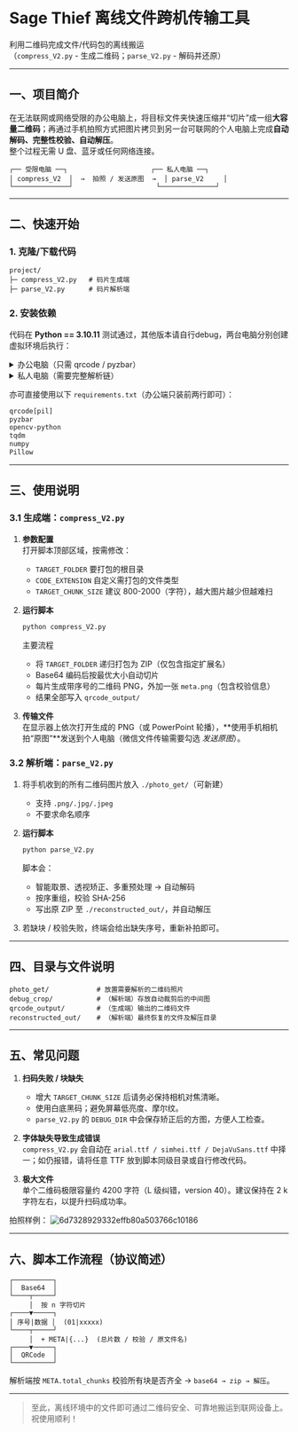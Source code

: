 # Sage Thief 离线文件跨机传输工具  

利用二维码完成文件/代码包的离线搬运  
（`compress_V2.py` - 生成二维码；`parse_V2.py` - 解码并还原）

---

## 一、项目简介
在无法联网或网络受限的办公电脑上，将目标文件夹快速压缩并“切片”成一组**大容量二维码**；再通过手机拍照方式把图片拷贝到另一台可联网的个人电脑上完成**自动解码、完整性校验、自动解压**。  
整个过程无需 U 盘、蓝牙或任何网络连接。

```
┌── 受限电脑 ──┐                     ┌── 私人电脑 ──┐
│ compress_V2  │  →  拍照 / 发送原图  →  │ parse_V2     │
└──────────────┘                     └──────────────┘
```

---

## 二、快速开始

### 1. 克隆/下载代码
```
project/
├─ compress_V2.py   # 码片生成端
├─ parse_V2.py      # 码片解析端
```

### 2. 安装依赖  
代码在 **Python == 3.10.11** 测试通过，其他版本请自行debug，两台电脑分别创建虚拟环境后执行：

<details>
<summary>办公电脑（只需 qrcode / pyzbar）</summary>

```bash
# 推荐清华镜像，规避受限源限制
pip install "qrcode[pil]" pyzbar \
    -i http://pypi.tuna.tsinghua.edu.cn/simple \
    --trusted-host pypi.tuna.tsinghua.edu.cn
```
</details>

<details>
<summary>私人电脑（需要完整解析链）</summary>

```bash
pip install "qrcode[pil]" pyzbar opencv-python tqdm pillow numpy
```
</details>

亦可直接使用以下 `requirements.txt`（办公端只装前两行即可）：

```txt
qrcode[pil]
pyzbar
opencv-python
tqdm
numpy
Pillow
```

---

## 三、使用说明

### 3.1 生成端：`compress_V2.py`

1. **参数配置**  
   打开脚本顶部区域，按需修改：
   
   * `TARGET_FOLDER`   要打包的根目录  
   * `CODE_EXTENSION`   自定义需打包的文件类型  
   * `TARGET_CHUNK_SIZE` 建议 800-2000（字符），越大图片越少但越难扫

2. **运行脚本**
   ```bash
   python compress_V2.py
   ```
   主要流程  
   * 将 `TARGET_FOLDER` 递归打包为 ZIP（仅包含指定扩展名）  
   * Base64 编码后按最优大小自动切片  
   * 每片生成带序号的二维码 PNG，外加一张 `meta.png`（包含校验信息）  
   * 结果全部写入 `qrcode_output/`

3. **传输文件**  
   在显示器上依次打开生成的 PNG（或 PowerPoint 轮播），**使用手机相机拍“原图”**发送到个人电脑（微信文件传输需要勾选 *发送原图*）。

### 3.2 解析端：`parse_V2.py`

1. 将手机收到的所有二维码图片放入 `./photo_get/`（可新建）  
   * 支持 `.png/.jpg/.jpeg`  
   * 不要求命名顺序

2. **运行脚本**
   ```bash
   python parse_V2.py
   ```
   脚本会：
   * 智能取景、透视矫正、多重预处理 → 自动解码  
   * 按序重组，校验 SHA-256  
   * 写出原 ZIP 至 `./reconstructed_out/`，并自动解压

3. 若缺块 / 校验失败，终端会给出缺失序号，重新补拍即可。

---

## 四、目录与文件说明

```
photo_get/            # 放置需要解析的二维码照片
debug_crop/           # （解析端）存放自动裁剪后的中间图
qrcode_output/        # （生成端）输出的二维码文件
reconstructed_out/    # （解析端）最终恢复的文件及解压目录
```

---

## 五、常见问题

1. **扫码失败 / 块缺失**  
   - 增大 `TARGET_CHUNK_SIZE` 后请务必保持相机对焦清晰。  
   - 使用白底黑码；避免屏幕低亮度、摩尔纹。  
   - `parse_V2.py` 的 `DEBUG_DIR` 中会保存矫正后的方图，方便人工检查。

2. **字体缺失导致生成错误**  
   `compress_V2.py` 会自动在 `arial.ttf / simhei.ttf / DejaVuSans.ttf` 中择一；如仍报错，请将任意 TTF 放到脚本同级目录或自行修改代码。

3. **极大文件**  
   单个二维码极限容量约 4200 字符（L 级纠错，version 40）。建议保持在 2 k 字符左右，以提升扫码成功率。

拍照样例：
![6d7328929332effb80a503766c10186](https://github.com/user-attachments/assets/f521415a-5d9a-448e-9a3a-5bf2f73616ca)

---

## 六、脚本工作流程（协议简述）

```
┌──────────┐
│  Base64  │
└────┬─────┘
     │  按 n 字符切片
┌────▼─────┐
│ 序号|数据 │  (01|xxxxx)
└────┬─────┘
     │  + META|{...}  (总片数 / 校验 / 原文件名)
┌────▼─────┐
│  QRCode  │
└──────────┘
```

解析端按 `META.total_chunks` 校验所有块是否齐全 → `base64 → zip → 解压`。

---

> 至此，离线环境中的文件即可通过二维码安全、可靠地搬运到联网设备上。祝使用顺利！
